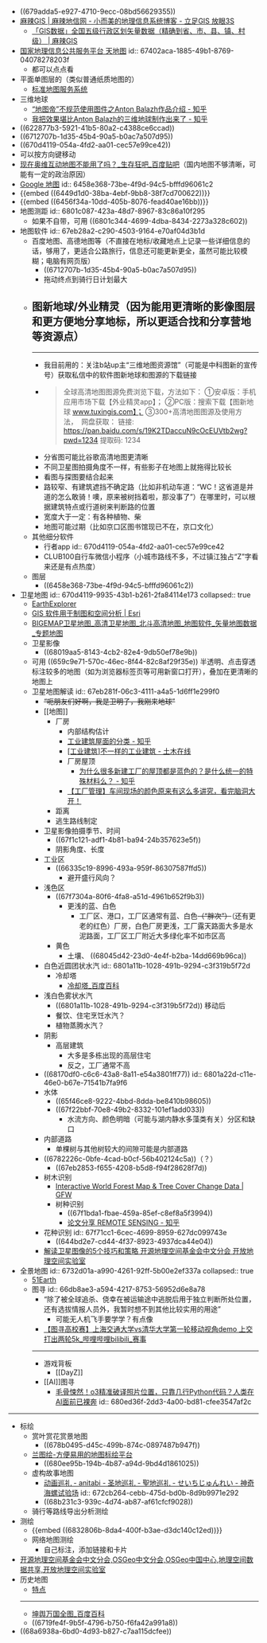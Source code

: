 - ((679adda5-e927-4710-9ecc-08bd56629355))
- [麻辣GIS | 麻辣地信网 - 小而美的地理信息系统博客 - 立足GIS 放眼3S](https://malagis.com/)
	- [「GIS数据」全国五级行政区划矢量数据（精确到省、市、县、镇、村级） | 麻辣GIS](https://malagis.com/gis-data-province-city-county-town-village-vector-data.html)
- [国家地理信息公共服务平台 天地图](https://www.tianditu.gov.cn/)
  id:: 67402aca-1885-49b1-8769-04078278203f
	- 都可以点点看
- 平面单图层的（类似普通纸质地图的）
	- [标准地图服务系统](http://bzdt.ch.mnr.gov.cn/index.html)
- 三维地球
	- [“地图帝”不规范使用图件之Anton Balazh作品介绍 - 知乎](https://zhuanlan.zhihu.com/p/270889659)
	- [我把效果堪比Anton Balazh的三维地球制作出来了 - 知乎](https://zhuanlan.zhihu.com/p/556210233)
- ((622877b3-5921-41b5-80a2-c4388ce6ccad))
- ((6712707b-1d35-45b4-90a5-b0ac7a507d95))
- ((670d4119-054a-4fd2-aa01-cec57e99ce42))
- 可以按方向键移动
- [现在奥维互动地图不能用了吗？_生存狂吧_百度贴吧](https://tieba.baidu.com/p/7203707901)（国内地图不够清晰，可能有一定的政治原因）
- [Google 地图](https://www.google.com/maps)
  id:: 6458e368-73be-4f9d-94c5-bfffd96061c2
- {{embed ((6449d1d0-38ba-4ebf-9bb8-38f7cd700622))}}
- {{embed ((6456f34a-10dd-405b-8076-fead40ae16bb))}}
- 地图测距
  id:: 6801c087-423a-48d7-8967-83c86a10f295
	- 如果不自带，可用 ((6801c344-4699-4dba-8434-2273a328c602))
- 地图软件
  id:: 67eb28a2-c290-4503-9164-e70af04d3b1d
	- 百度地图、高德地图等（不直接在地标/收藏地点上记录一些详细信息的话，够用了，更适合公路旅行，信息还可能更新更全，虽然可能比较模糊；电脑有网页版）
		- ((6712707b-1d35-45b4-90a5-b0ac7a507d95))
		- 拖动终点到骑行日计划最大
	- 图新地球/外业精灵（因为能用更清晰的影像图层和更方便地分享地标，所以更适合找和分享营地等资源点）
		-
		- ---
		- 我目前用的：关注b站up主“三维地图资源馆”（可能是中科图新的宣传号）获取私信中的软件图新地球和图源的下载链接
		- >全球高清地图图源免费浏览下载，方法如下：
		  ①安卓版：手机应用市场下载【外业精灵app】；
		  ②PC版：搜索下载【图新地球 www.tuxingis.com】；
		  ③300+高清地图图源及使用方法，  网盘获取：
		  链接: https://pan.baidu.com/s/19K2TDaccuN9cOcEUVtb2wg?pwd=1234 提取码: 1234
		- 分省图可能比谷歌高清地图更清晰
		- 不同卫星图拍摄角度不一样，有些影子在地图上就拖得比较长
		- 看图与探图要结合起来
		- 路较窄、有建筑遮挡不确定路（比如非机动车道：“WC！这省道是并道的怎么敢骑！噢，原来被树挡着啦，那没事了”）在哪里时，可以根据建筑特点或行道树来判断路的位置
		- 宽度大于一定：有各种植物、柴
		- 地图可能过期（比如京口区图书馆现已不在，京口文化）
	- 其他细分软件
		- 行者app
		  id:: 670d4119-054a-4fd2-aa01-cec57e99ce42
		- CLUB100自行车微信小程序（小城市路线不多，不过镇江独占“Z”字看来还是有点热度）
	- 图层
		- ((6458e368-73be-4f9d-94c5-bfffd96061c2))
- 卫星地图
  id:: 670d4119-9935-43b1-b261-2fa84114e173
  collapsed:: true
	- [EarthExplorer](https://earthexplorer.usgs.gov/)
	- [GIS 软件用于制图和空间分析 | Esri](https://www.esri.com/zh-cn/home)
	- [BIGEMAP卫星地图_高清卫星地图_北斗高清地图_地图软件_矢量地图数据_专题地图](http://www.bigemap.com/)
	- 卫星影像
		- ((68019aa5-8143-4cb2-82e4-9db50ef78e9b))
	- 可用 ((659c9e71-570c-46ec-8f44-82c8af29f35e)) 半透明、点击穿透标注较多的地图（如为浏览器标签页等可用新窗口打开），叠加在更清晰的地图上
	- 卫星地图解读
	  id:: 67eb281f-06c3-4111-a4a5-1d6ff1e299f0
		- ~~“呃朋友们好啊，我是卫明子，我刚来地球”~~
		- [[地图]]
			- 厂房
				- 内部结构估计
				- [工业建筑屋面的分类 - 知乎](https://zhuanlan.zhihu.com/p/572896644)
				- [[工业建筑]不一样的工业建筑 - 土木在线](https://bbs.co188.com/thread-10490899-1-1.html)
				- 厂房屋顶
					- [为什么很多新建工厂的屋顶都是蓝色的？是什么统一的特殊材料么？ - 知乎](https://www.zhihu.com/question/19564772)
				- [【工厂管理】车间现场的颜色原来有这么多讲究，看完脑洞大开！](https://www.sohu.com/a/194846994_249530)
			- 距离
			- 逃生路线制定
		- 卫星影像拍摄季节、时间
			- ((67f1c121-adf1-4b81-ba94-24b357623e5f))
			- 阴影角度、长度
		- 工业区
			- ((66335c19-8996-493a-959f-86307587ffd5))
				- 避开盛行风向？
		- 浅色区
			- ((67f7304a-80f6-4fa8-a51d-4961b652f9b3))
				- 更浅的蓝、白色
					- 工厂区、港口，工厂区通常有蓝、白色~~（“胖次”）~~（还有更老的红色）厂房，白色厂房更浅，工厂露天路面大多是水泥路面，工厂区工厂附近大多绿化率不如市区高
			- 黄色
				- 土壤、 ((68045d42-23d0-4e4f-b2ba-14dd669b96ca))
		- 白色近圆团状水汽
		  id:: 6801a11b-1028-491b-9294-c3f319b5f72d
			- 冷却塔
				- [冷却塔_百度百科](https://baike.baidu.com/item/%E5%86%B7%E5%8D%B4%E5%A1%94/265503)
		- 浅白色雾状水汽
			- ((6801a11b-1028-491b-9294-c3f319b5f72d)) 移动后
			- 餐饮、住宅烹饪水汽？
			- 植物蒸腾水汽？
		- 阴影
			- 高层建筑
				- 大多是多栋出现的高层住宅
				- 反之，工厂通常不高
		- ((68170df0-c6c6-43a8-8a11-e54a3801ff77))
		  id:: 6801a22d-c11e-46e0-b67e-71541b7fa9f6
		- 水体
			- ((65f46ce8-9222-4bbd-8dda-be8410b98605))
			- ((67f22bbf-70e8-49b2-8332-101ef1add033))
				- 水流方向、颜色明暗（可能与湖内静水多藻类有关）分区和缺口
		- 内部道路
			- 单棵树与其他树较大的间隙可能是内部道路
		- ((6782226c-0bfe-4cad-b0cf-56b402124c5a))（？）
			- ((67eb2853-f655-4208-b5d8-f94f28628f7d))
		- 树木识别
			- [Interactive World Forest Map & Tree Cover Change Data | GFW](https://www.globalforestwatch.org/map/)
			- 树种识别
				- ((67f1bda1-fbae-459a-85ef-c8ef8a5f3994))
				- [论文分享 REMOTE SENSING - 知乎](https://zhuanlan.zhihu.com/p/496681321)
		- 花种识别
		  id:: 67f71cc1-6cec-4699-8959-627dc099743e
			- ((644bd2e7-cd44-4f37-8923-4937dca44e04))
		- [解读卫星图像的5个技巧和策略 开源地理空间基金会中文分会 开放地理空间实验室](https://www.osgeo.cn/post/1905a)
- 全景地图
  id:: 6732d01a-a990-4261-92ff-5b00e2ef337a
  collapsed:: true
	- [51Earth](https://www.51earth.com/)
	- 图寻
	  id:: 66db8ae3-a594-4217-8753-56952d6e8a78
		- “除了被全球追杀、侥幸在被运输途中逃脱后用于独立判断所处位置，还有选拔情报人员外，我暂时想不到其他比较实用的用途”
			- 可能无人机飞手要学学？有点像
		- [【图寻高校赛】上海交通大学vs清华大学第一轮移动视角demo 上交打出两轮5k_哔哩哔哩bilibili_赛事](https://www.bilibili.com/video/BV1Hjiwe4Ejh)
		- ---
		- 游戏背板
			- [[DayZ]]
		- [[AI]]图寻
			- [毛骨悚然！o3精准破译照片位置，只靠几行Python代码？人类在AI面前已裸奔](https://mp.weixin.qq.com/s/TTqMKe5SnaYwgmPPL_mpew)
			  id:: 680ed36f-2dd3-4a00-bd81-cfee3547af2c
- ---
- 标绘
	- 赏叶赏花赏景地图
		- ((678b0495-d45c-499b-874c-0897487b947f))
	- [兰图绘-方便易用的地图标绘平台](https://www.ldmap.net/index.html)
		- ((680ee95b-194b-4b87-a94d-9bd4d1861025))
	- 虚构故事地图
		- [动画巡礼 - anitabi - 圣地巡礼 - 聖地巡礼 - せいちじゅんれい - 神奇海螺试验场](https://hk.anitabi.cn/)
		  id:: 672cb264-cebb-475d-bd0b-8d9b9971e292
		- ((68b231c3-939c-4d74-ab87-af61cfcf9028))
	- 骑行等路线导出分析测绘
- 测绘
	- {{embed ((6832806b-8da4-400f-b3ae-d3dc140c12ed))}}
	- 网络地图测绘
		- 自己标注，添加链接和卡片
- [开源地理空间基金会中文分会,OSGeo中文分会,OSGeo中国中心,地理空间数据共享,开放地理空间实验室](https://www.osgeo.cn/)
- 历史地图
	- [特点](https://www.oldmapsonline.org/zh/project/features)
	- ---
	- [坤舆万国全图_百度百科](https://baike.baidu.com/item/%E5%9D%A4%E8%88%86%E4%B8%87%E5%9B%BD%E5%85%A8%E5%9B%BE/4311044)
	- ((6719fe4f-9b5f-4796-b750-f6fa42a991a8))
- ((68a6938a-6bd0-4d93-b827-c7aa115dcfee))